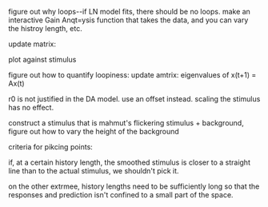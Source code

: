 figure out why loops--if LN model fits, there should be no loops. make an interactive Gain Anqt=ysis function that takes the data, and you can vary the histroy length, etc. 

update matrix: 

plot against stimulus

figure out how to quantify loopiness: update amtrix: eigenvalues of x(t+1) = Ax(t)

r0 is not justified in the DA model. use an offset instead. scaling the stimulus has no effect. 

construct a stimulus that is mahmut's flickering stimulus + background, figure out how to vary the height of the background

criteria for pikcing points:

if, at a certain history length, the smoothed stimulus is closer to a straight line than to the actual stimulus, we shouldn't pick it. 

on the other extrmee, history lengths need to be sufficiently long so that the responses and prediction isn't confined to a small part of the space. 